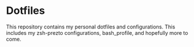 Dotfiles
==============================

This repository contains my personal dotfiles and configurations. This includes my zsh-prezto configurations, bash_profile, and hopefully more to come.